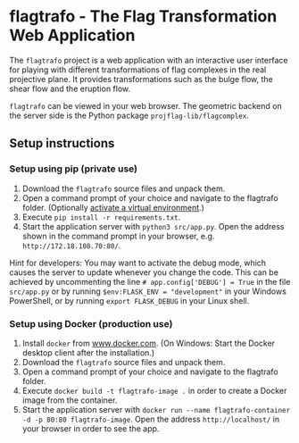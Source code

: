 # flagtrafo - The Flag Transformation Web Application

The `flagtrafo` project is a web application with an interactive user interface for playing with different
transformations of flag complexes in the real projective plane. It provides transformations such as the bulge flow, the
shear flow and the eruption flow.

`flagtrafo` can be viewed in your web browser. The geometric backend on the server side is the Python package `projflag-lib/flagcomplex`.

## Setup instructions

### Setup using pip (private use)

1. Download the `flagtrafo` source files and unpack them.
2. Open a command prompt of your choice and navigate to the flagtrafo folder. (Optionally [activate a virtual environment](https://packaging.python.org/guides/installing-using-pip-and-virtual-environments/#creating-a-virtual-environment).)
3. Execute `pip install -r requirements.txt`.
4. Start the application server with `python3 src/app.py`. Open the address shown in the command prompt in your browser, e.g. `http://172.18.108.70:80/`.

Hint for developers: You may want to activate the debug mode, which causes the server to update whenever you change the
code. This can be achieved by uncommenting the line `# app.config['DEBUG'] = True` in the file `src/app.py` or by running
`$env:FLASK_ENV = "development"` in your Windows PowerShell, or by running `export FLASK_DEBUG` in your Linux shell.

### Setup using Docker (production use)

1. Install `docker` from www.docker.com. (On Windows: Start the Docker desktop client after the installation.)
2. Download the `flagtrafo` source files and unpack them.
3. Open a command prompt of your choice and navigate to the flagtrafo folder.
4. Execute `docker build -t flagtrafo-image .` in order to create a Docker image from the container.
5. Start the application server with `docker run --name flagtrafo-container -d -p 80:80 flagtrafo-image`. Open the address `http://localhost/` in your browser in order to see the app.
